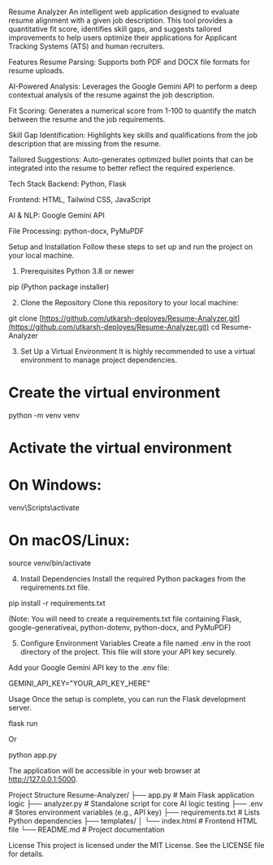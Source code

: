 Resume Analyzer
An intelligent web application designed to evaluate resume alignment with a given job description. This tool provides a quantitative fit score, identifies skill gaps, and suggests tailored improvements to help users optimize their applications for Applicant Tracking Systems (ATS) and human recruiters.

Features
Resume Parsing: Supports both PDF and DOCX file formats for resume uploads.

AI-Powered Analysis: Leverages the Google Gemini API to perform a deep contextual analysis of the resume against the job description.

Fit Scoring: Generates a numerical score from 1-100 to quantify the match between the resume and the job requirements.

Skill Gap Identification: Highlights key skills and qualifications from the job description that are missing from the resume.

Tailored Suggestions: Auto-generates optimized bullet points that can be integrated into the resume to better reflect the required experience.

Tech Stack
Backend: Python, Flask

Frontend: HTML, Tailwind CSS, JavaScript

AI & NLP: Google Gemini API

File Processing: python-docx, PyMuPDF

Setup and Installation
Follow these steps to set up and run the project on your local machine.

1. Prerequisites
Python 3.8 or newer

pip (Python package installer)

2. Clone the Repository
Clone this repository to your local machine:

git clone [https://github.com/utkarsh-deployes/Resume-Analyzer.git](https://github.com/utkarsh-deployes/Resume-Analyzer.git)
cd Resume-Analyzer

3. Set Up a Virtual Environment
It is highly recommended to use a virtual environment to manage project dependencies.

# Create the virtual environment
python -m venv venv

# Activate the virtual environment
# On Windows:
venv\Scripts\activate
# On macOS/Linux:
source venv/bin/activate

4. Install Dependencies
Install the required Python packages from the requirements.txt file.

pip install -r requirements.txt

(Note: You will need to create a requirements.txt file containing Flask, google-generativeai, python-dotenv, python-docx, and PyMuPDF)

5. Configure Environment Variables
Create a file named .env in the root directory of the project. This file will store your API key securely.

Add your Google Gemini API key to the .env file:

GEMINI_API_KEY="YOUR_API_KEY_HERE"

Usage
Once the setup is complete, you can run the Flask development server.

flask run

Or

python app.py

The application will be accessible in your web browser at http://127.0.0.1:5000.

Project Structure
Resume-Analyzer/
├── app.py              # Main Flask application logic
├── analyzer.py         # Standalone script for core AI logic testing
├── .env                # Stores environment variables (e.g., API key)
├── requirements.txt    # Lists Python dependencies
├── templates/
│   └── index.html      # Frontend HTML file
└── README.md           # Project documentation

License
This project is licensed under the MIT License. See the LICENSE file for details.